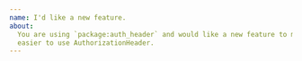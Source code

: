 ```yaml
---
name: I'd like a new feature.
about:
  You are using `package:auth_header` and would like a new feature to make it
  easier to use AuthorizationHeader.
---
```


<!--
  Please describe the feature you'd like to see us implement along with a use
  case.
-->
